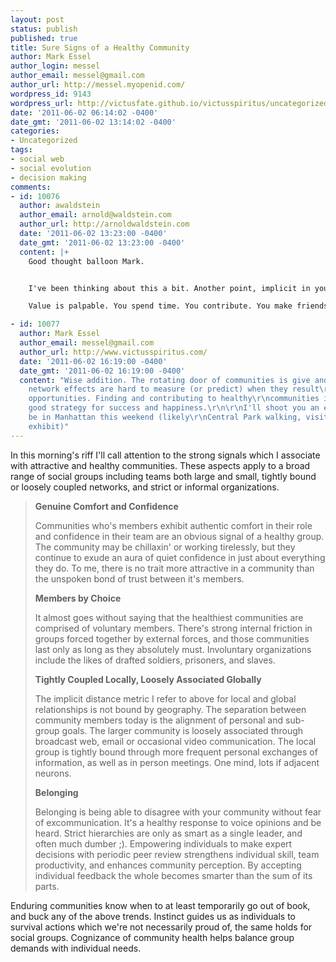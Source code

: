```yaml
---
layout: post
status: publish
published: true
title: Sure Signs of a Healthy Community
author: Mark Essel
author_login: messel
author_email: messel@gmail.com
author_url: http://messel.myopenid.com/
wordpress_id: 9143
wordpress_url: http://victusfate.github.io/victusspiritus/uncategorized/2011/06/02/sure-signs-of-a-healthy-community/
date: '2011-06-02 06:14:02 -0400'
date_gmt: '2011-06-02 13:14:02 -0400'
categories:
- Uncategorized
tags:
- social web
- social evolution
- decision making
comments:
- id: 10076
  author: awaldstein
  author_email: arnold@waldstein.com
  author_url: http://arnoldwaldstein.com
  date: '2011-06-02 13:23:00 -0400'
  date_gmt: '2011-06-02 13:23:00 -0400'
  content: |+
    Good thought balloon Mark.


    I've been thinking about this a bit. Another point, implicit in your list, is that what you get back is proportional to what you put in. 

    Value is palpable. You spend time. You contribute. You make friends but you get connections of value in return. And the more specific the context, the more tangible the return whether it be answers to a coding problem, referrals to a restaurant or even job or project leads.

- id: 10077
  author: Mark Essel
  author_email: messel@gmail.com
  author_url: http://www.victusspiritus.com/
  date: '2011-06-02 16:19:00 -0400'
  date_gmt: '2011-06-02 16:19:00 -0400'
  content: "Wise addition. The rotating door of communities is give and take, and\r\nthe
    network effects are hard to measure (or predict) when they result\r\nin life changing
    opportunities. Finding and contributing to healthy\r\ncommunities is a pretty
    good strategy for success and happiness.\r\n\r\nI'll shoot you an email if I can
    be in Manhattan this weekend (likely\r\nCentral Park walking, visiting Pompei
    exhibit)"
---
```

<p>In this morning's riff I'll call attention to the strong signals which I associate with attractive and healthy communities. These aspects apply to a broad range of social groups including teams both large and small, tightly bound or loosely coupled networks, and strict or informal organizations.</p>
<blockquote><p>
<b>Genuine Comfort and Confidence</b></p>
<p>Communities who's members exhibit authentic comfort in their role and confidence in their team are an obvious signal of a healthy group. The community may be chillaxin' or working tirelessly, but they continue to exude an aura of quiet confidence in just about everything they do. To me, there is no trait more attractive in a community than the unspoken bond of trust between it's members.</p>
<p><b>Members by Choice</b></p>
<p>It almost goes without saying that the healthiest communities are comprised of voluntary members. There's strong internal friction in groups forced together by external forces, and those communities last only as long as they absolutely must. Involuntary organizations include the likes of drafted soldiers, prisoners, and slaves. </p>
<p><b>Tightly Coupled Locally, Loosely Associated Globally</b></p>
<p>The implicit distance metric I refer to above for local and global relationships is not bound by geography. The separation between community members today is the alignment of personal and sub-group goals. The larger community is loosely associated through broadcast web, email or occasional video communication. The local group is tightly bound through more frequent personal exchanges of information, as well as in person meetings. One mind, lots if adjacent neurons.</p>
<p><b>Belonging</b></p>
<p>Belonging is being able to disagree with your community without fear of excommunication. It's a healthy response to voice opinions and be heard. Strict hierarchies are only as smart as a single leader, and often much dumber ;). Empowering individuals to make expert decisions with periodic peer review strengthens individual skill, team productivity, and enhances community perception. By accepting individual feedback the whole becomes smarter than the sum of its parts.
</p></blockquote>
<p>Enduring communities know when to at least temporarily go out of book, and buck any of the above trends. Instinct guides us as individuals to survival actions which we're not necessarily proud of, the same holds for social groups. Cognizance of community health helps balance group demands with individual needs.</p>
